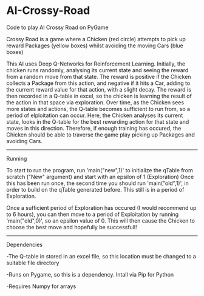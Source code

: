 # AI-Crossy-Road
Code to play AI Crossy Road on PyGame


Crossy Road is a game where a Chicken (red circle) attempts to pick up reward Packages (yellow boxes) whilst avoiding the moving Cars (blue boxes)

This AI uses Deep Q-Networks for Reinforcement Learning. Initially, the chicken runs randomly, analysing its current state and seeing the reward from a random move from that state. The reward is positive if the Chicken collects a Package from this action, and negative if it hits a Car, adding to the current reward value for that action, with a slight decay. The reward is then recorded in a Q-table in excel, so the chicken is learning the result of the action in that space via exploration. 
Over time, as the Chicken sees more states and actions, the Q-table becomes sufficient to run from, so a period of elploitation can occur. Here, the Chicken analyses its current state, looks in the Q-table for the best rewarding action for that state and moves in this direction. Therefore, if enough training has occured, the Chicken should be able to traverse the game play picking up Packages and avoiding Cars.

------------------------
Running


To start to run the program, run 'main("new",1)' to initialize the qTable from scratch ("New" argument) and start with an epsilon of 1 (Exploration)
Once this has been run once, the second time you should run 'main("old",1)', in order to build on the qTable generated before. This still is in a period of Exploration.

Once a sufficient period of Exploration has occured (I would recommend up to 6 hours), you can then move to a period of Exploitation by running 'main("old",0)', so an epsilon value of 0. This will then cause the Chicken to choose the best move and hopefully be successfull!

-----------------------------
Dependencies

-The Q-table in stored in an excel file, so this location must be changed to a suitable file directory 

-Runs on Pygame, so this is a dependency. Intall via Pip for Python

-Requires Numpy for arrays
